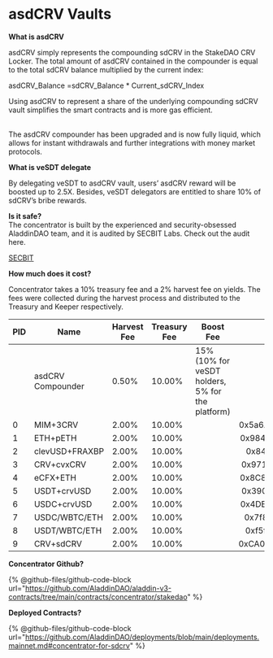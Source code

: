 # asdCRV Vaults

**What is asdCRV**

asdCRV simply represents the compounding sdCRV in the StakeDAO CRV Locker. The total amount of asdCRV contained in the compounder is equal to the total sdCRV balance multiplied by the current index:

asdCRV\_Balance =sdCRV\_Balance \* Current\_sdCRV\_Index

Using asdCRV to represent a share of the underlying compounding sdCRV vault simplifies the smart contracts and is more gas efficient.

\
The asdCRV compounder has been upgraded and is now fully liquid, which allows for instant withdrawals and further integrations with money market protocols.



**What is veSDT delegate**

By delegating veSDT to asdCRV vault, users’ asdCRV reward will be boosted up to 2.5X. Besides, veSDT delegators are entitled to share 10% of sdCRV’s bribe rewards.



**Is it safe?**\
The concentrator is built by the experienced and security-obsessed AladdinDAO team, and it is audited by SECBIT Labs. Check out the audit here.

[SECBIT](https://github.com/AladdinDAO/aladdin-v3-contracts/blob/main/audit-reports/SECBIT\_sdCRV\_Report\_v1.0\_20230202.pdf)



**How much does it cost?**

Concentrator takes a 10% treasury fee and a 2% harvest fee on yields. The fees were collected during the harvest process and distributed to the Treasury and Keeper respectively.



<table><thead><tr><th width="84">PID</th><th>Name</th><th>Harvest Fee</th><th>Treasury Fee</th><th>Boost Fee</th><th data-hidden align="center">Underlying</th><th data-hidden align="center">Strategy</th><th data-hidden>Notes</th></tr></thead><tbody><tr><td></td><td>asdCRV Compounder</td><td>0.50%</td><td>10.00%</td><td>15% (10% for veSDT holders, 5% for the platform)</td><td align="center"></td><td align="center"></td><td></td></tr><tr><td>0</td><td>MIM+3CRV</td><td>2.00%</td><td>10.00%</td><td></td><td align="center">0x5a6A4D54456819380173272A5E8E9B9904BdF41B</td><td align="center">0x3125FC8b81593B39baC2590C58c48CB417e5D859</td><td></td></tr><tr><td>1</td><td>ETH+pETH</td><td>2.00%</td><td>10.00%</td><td></td><td align="center">0x9848482da3Ee3076165ce6497eDA906E66bB85C5</td><td align="center">0xB634b550BE88c968e21DCBC68BCb96D39F75B06C</td><td></td></tr><tr><td>2</td><td>clevUSD+FRAXBP</td><td>2.00%</td><td>10.00%</td><td></td><td align="center">0x84c333e94aea4a51a21f6cf0c7f528c50dc7592c</td><td align="center">0x6deaF124A8bFb8616B994B4fD55544A68062C274</td><td></td></tr><tr><td>3</td><td>CRV+cvxCRV</td><td>2.00%</td><td>10.00%</td><td></td><td align="center">0x971add32Ea87f10bD192671630be3BE8A11b8623</td><td align="center">0x4cDB0e8CEC25d134948F5c26395B529D0F17042D</td><td></td></tr><tr><td>4</td><td>eCFX+ETH</td><td>2.00%</td><td>10.00%</td><td></td><td align="center">0x8C88538688aca3b733aD08b12BEe4574c0C00907</td><td align="center">0xEb6Bcc57dF50F007Da79c12CC1790153CC3352ec</td><td></td></tr><tr><td>5</td><td>USDT+crvUSD</td><td>2.00%</td><td>10.00%</td><td></td><td align="center">0x390f3595bCa2Df7d23783dFd126427CCeb997BF4</td><td align="center">0x44d5c2Ad61cfa4d01D79ef11b4feE6C9d6616Ba6</td><td></td></tr><tr><td>6</td><td>USDC+crvUSD</td><td>2.00%</td><td>10.00%</td><td></td><td align="center">0x4DEcE678ceceb27446b35C672dC7d61F30bAD69E</td><td align="center">0xE1c863E0Bb81717dEa24a477eC23AD8602340198</td><td></td></tr><tr><td>7</td><td>USDC/WBTC/ETH</td><td>2.00%</td><td>10.00%</td><td></td><td align="center">0x7f86bf177dd4f3494b841a37e810a34dd56c829b</td><td align="center">0x297DB2492E7B26CC800C6e4a5ebf4FA84ff53aA3</td><td></td></tr><tr><td>8</td><td>USDT/WBTC/ETH</td><td>2.00%</td><td>10.00%</td><td></td><td align="center">0xf5f5b97624542d72a9e06f04804bf81baa15e2b4</td><td align="center">0xF01Bd63cAB35e9D7EfC0e3684bDda33D49EdA51f</td><td></td></tr><tr><td>9</td><td>CRV+sdCRV</td><td>2.00%</td><td>10.00%</td><td></td><td align="center">0xCA0253A98D16e9C1e3614caFDA19318EE69772D0</td><td align="center">0x4e5854A9fB8CBE4f9196D30dE5014FCe9699295c</td><td></td></tr></tbody></table>

**Concentrator Github?**

{% @github-files/github-code-block url="https://github.com/AladdinDAO/aladdin-v3-contracts/tree/main/contracts/concentrator/stakedao" %}

**Deployed Contracts?**



{% @github-files/github-code-block url="https://github.com/AladdinDAO/deployments/blob/main/deployments.mainnet.md#concentrator-for-sdcrv" %}
